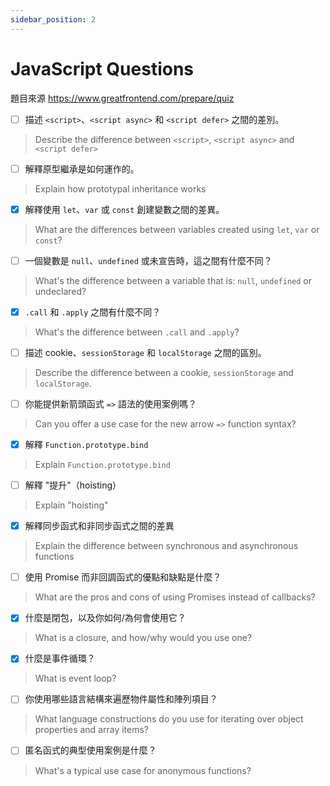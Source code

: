 ```yaml
---
sidebar_position: 2
---
```


# JavaScript Questions

題目來源 https://www.greatfrontend.com/prepare/quiz

- [ ] 描述 `<script>`、`<script async>` 和 `<script defer>` 之間的差別。

> Describe the difference between `<script>`, `<script async>` and `<script defer>`

- [ ] 解釋原型繼承是如何運作的。

> Explain how prototypal inheritance works

- [x] 解釋使用 `let`、`var` 或 `const` 創建變數之間的差異。

> What are the differences between variables created using `let`, `var` or `const`?

- [ ] 一個變數是 `null`、`undefined` 或未宣告時，這之間有什麼不同？

> What's the difference between a variable that is: `null`, `undefined` or undeclared?

- [x] `.call` 和 `.apply` 之間有什麼不同？

> What's the difference between `.call` and `.apply`?

- [ ] 描述 cookie、`sessionStorage` 和 `localStorage` 之間的區別。

> Describe the difference between a cookie, `sessionStorage` and `localStorage`.

- [ ] 你能提供新箭頭函式 `=>` 語法的使用案例嗎？

> Can you offer a use case for the new arrow `=>` function syntax?

- [x] 解釋 `Function.prototype.bind`

> Explain `Function.prototype.bind`

- [ ] 解釋 "提升"（hoisting）

> Explain "hoisting"

- [x] 解釋同步函式和非同步函式之間的差異

> Explain the difference between synchronous and asynchronous functions

- [ ] 使用 Promise 而非回調函式的優點和缺點是什麼？

> What are the pros and cons of using Promises instead of callbacks?

- [x] 什麼是閉包，以及你如何/為何會使用它？

> What is a closure, and how/why would you use one?

- [x] 什麼是事件循環？

> What is event loop?

- [ ] 你使用哪些語言結構來遍歷物件屬性和陣列項目？

> What language constructions do you use for iterating over object properties and array items?

- [ ] 匿名函式的典型使用案例是什麼？

> What's a typical use case for anonymous functions?

